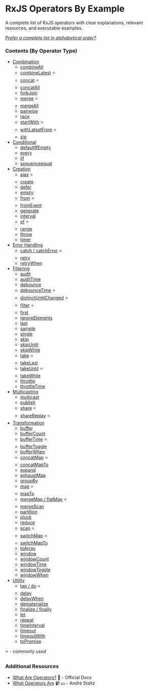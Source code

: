 # RxJS Operators By Example

A complete list of RxJS operators with clear explanations, relevant resources,
and executable examples.

_[Prefer a complete list in alphabetical order?](complete.md)_

### Contents (By Operator Type)

- [Combination](combination/README.md)
  - [combineAll](combination/combineall.md)
  - [combineLatest](combination/combinelatest.md) :star:
  - [concat](combination/concat.md) :star:
  - [concatAll](combination/concatall.md)
  - [forkJoin](combination/forkjoin.md)
  - [merge](combination/merge.md) :star:
  - [mergeAll](combination/mergeall.md)
  - [pairwise](combination/pairwise.md)
  - [race](combination/race.md)
  - [startWith](combination/startwith.md) :star:
  - [withLatestFrom](combination/withlatestfrom.md) :star:
  - [zip](combination/zip.md)
- [Conditional](conditional/README.md)
  - [defaultIfEmpty](conditional/defaultifempty.md)
  - [every](conditional/every.md)
  - [iif](conditional/iif.md)
  - [sequenceequal](conditional/sequenceequal.md)
- [Creation](creation/README.md)
  - [ajax](creation/ajax.md) :star:
  - [create](creation/create.md)
  - [defer](creation/defer.md)
  - [empty](creation/empty.md)
  - [from](creation/from.md) :star:
  - [fromEvent](creation/fromevent.md)
  - [generate](creation/generate.md)
  - [interval](creation/interval.md)
  - [of](creation/of.md) :star:
  - [range](creation/range.md)
  - [throw](creation/throw.md)
  - [timer](creation/timer.md)
- [Error Handling](error_handling/README.md)
  - [catch / catchError](error_handling/catch.md) :star:
  - [retry](error_handling/retry.md)
  - [retryWhen](error_handling/retrywhen.md)
- [Filtering](filtering/README.md)
  - [audit](filtering/audit.md)
  - [auditTime](filtering/audittime.md)
  - [debounce](filtering/debounce.md)
  - [debounceTime](filtering/debouncetime.md) :star:
  - [distinctUntilChanged](filtering/distinctuntilchanged.md) :star:
  - [filter](filtering/filter.md) :star:
  - [first](filtering/first.md)
  - [ignoreElements](filtering/ignoreelements.md)
  - [last](filtering/last.md)
  - [sample](filtering/sample.md)
  - [single](filtering/single.md)
  - [skip](filtering/skip.md)
  - [skipUntil](filtering/skipuntil.md)
  - [skipWhile](filtering/skipwhile.md)
  - [take](filtering/take.md) :star:
  - [takeLast](filtering/takelast.md)
  - [takeUntil](filtering/takeuntil.md) :star:
  - [takeWhile](filtering/takewhile.md)
  - [throttle](filtering/throttle.md)
  - [throttleTime](filtering/throttletime.md)
- [Multicasting](multicasting/README.md)
  - [multicast](multicasting/multicast.md)
  - [publish](multicasting/publish.md)
  - [share](multicasting/share.md) :star:
  - [shareReplay](multicasting/sharereplay.md) :star:
- [Transformation](transformation/README.md)
  - [buffer](transformation/buffer.md)
  - [bufferCount](transformation/buffercount.md)
  - [bufferTime](transformation/buffertime.md) :star:
  - [bufferToggle](transformation/buffertoggle.md)
  - [bufferWhen](transformation/bufferwhen.md)
  - [concatMap](transformation/concatmap.md) :star:
  - [concatMapTo](transformation/concatmapto.md)
  - [expand](transformation/expand.md)
  - [exhaustMap](transformation/exhaustmap.md)
  - [groupBy](transformation/groupby.md)
  - [map](transformation/map.md) :star:
  - [mapTo](transformation/mapto.md)
  - [mergeMap / flatMap](transformation/mergemap.md) :star:
  - [mergeScan](transformation/mergescan.md)
  - [partition](transformation/partition.md)
  - [pluck](transformation/pluck.md)
  - [reduce](transformation/reduce.md)
  - [scan](transformation/scan.md) :star:
  - [switchMap](transformation/switchmap.md) :star:
  - [switchMapTo](transformation/switchmapto.md)
  - [toArray](transformation/toarray.md)
  - [window](transformation/window.md)
  - [windowCount](transformation/windowcount.md)
  - [windowTime](transformation/windowtime.md)
  - [windowToggle](transformation/windowtoggle.md)
  - [windowWhen](transformation/windowwhen.md)
- [Utility](utility/README.md)
  - [tap / do](utility/do.md) :star:
  - [delay](utility/delay.md)
  - [delayWhen](utility/delaywhen.md)
  - [dematerialize](utility/dematerialize.md)
  - [finalize / finally](utility/finalize.md)
  - [let](utility/let.md)
  - [repeat](utility/repeat.md)
  - [timeInterval](utility/timeinterval.md)
  - [timeout](utility/timeout.md)
  - [timeoutWith](utility/timeoutwith.md)
  - [toPromise](utility/topromise.md)

:star: - _commonly used_

### Additional Resources

- [What Are Operators?](http://reactivex.io/rxjs/manual/overview.html#operators)
  :newspaper: - Official Docs
- [What Operators Are](https://egghead.io/lessons/rxjs-what-rxjs-operators-are)
  :video_camera: :dollar: - André Staltz
